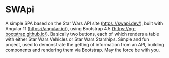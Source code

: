 # SWApi
 
A simple SPA based on the Star Wars API site (https://swapi.dev/), built with Angular 11 (https://angular.io/), using Bootstrap 4.5 (https://ng-bootstrap.github.io/). Basically two buttons, each of which renders a table with either Star Wars Vehicles or Star Wars Starships. Simple and fun project, used to demonstrate the getting of information from an API, building components and rendering them via Bootstrap. May the force be with you.
